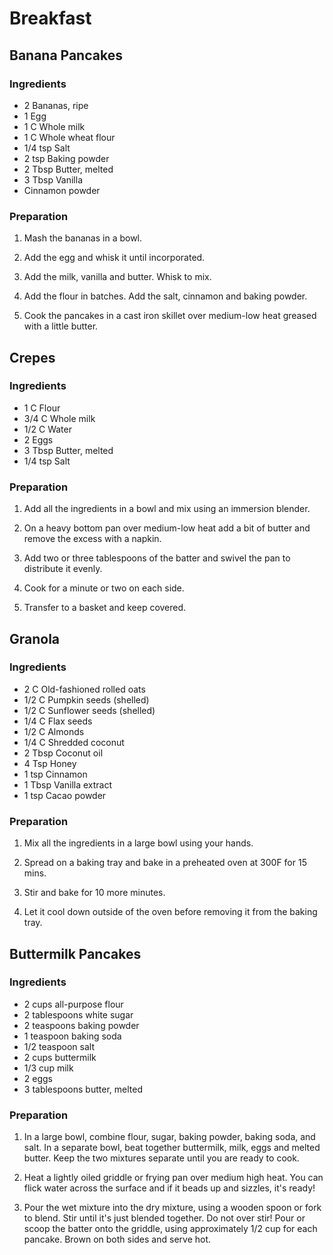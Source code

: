 # Breakfast

<div style="page-break-after: always; visibility: hidden"></div>


## Banana Pancakes

### Ingredients

* 2 Bananas, ripe
* 1 Egg
* 1 C Whole milk
* 1 C Whole wheat flour
* 1/4 tsp Salt
* 2 tsp Baking powder
* 2 Tbsp Butter, melted
* 3 Tbsp Vanilla
* Cinnamon powder

### Preparation

1. Mash the bananas in a bowl.

1. Add the egg and whisk it until incorporated.

1. Add the milk, vanilla and butter. Whisk to mix.

1. Add the flour in batches. Add the salt, cinnamon and baking powder.

1. Cook the pancakes in a cast iron skillet over medium-low heat greased with a little butter.


<div style="page-break-after: always; visibility: hidden"></div>


## Crepes

### Ingredients

* 1 C Flour
* 3/4 C Whole milk
* 1/2 C Water
* 2 Eggs
* 3 Tbsp Butter, melted
* 1/4 tsp Salt

### Preparation

1. Add all the ingredients in a bowl and mix using an immersion blender.

1. On a heavy bottom pan over medium-low heat add a bit of butter and remove the excess with a napkin.

1. Add two or three tablespoons of the batter and swivel the pan to distribute it evenly.

1. Cook for a minute or two on each side.

1. Transfer to a basket and keep covered.


<div style="page-break-after: always; visibility: hidden"></div>


## Granola

### Ingredients

* 2 C Old-fashioned rolled oats
* 1/2 C Pumpkin seeds (shelled)
* 1/2 C Sunflower seeds (shelled)
* 1/4 C Flax seeds
* 1/2 C Almonds
* 1/4 C Shredded coconut
* 2 Tbsp Coconut oil
* 4 Tsp Honey
* 1 tsp Cinnamon
* 1 Tbsp Vanilla extract
* 1 tsp Cacao powder

### Preparation

1. Mix all the ingredients in a large bowl using your hands.

1. Spread on a baking tray and bake in a preheated oven at 300F for 15 mins.

1. Stir and bake for 10 more minutes.

1. Let it cool down outside of the oven before removing it from the baking tray.


<div style="page-break-after: always; visibility: hidden"></div>


## Buttermilk Pancakes

### Ingredients

* 2 cups all-purpose flour
* 2 tablespoons white sugar
* 2 teaspoons baking powder
* 1 teaspoon baking soda
* 1/2 teaspoon salt
* 2 cups buttermilk
* 1/3 cup milk
* 2 eggs
* 3 tablespoons butter, melted

### Preparation

1. In a large bowl, combine flour, sugar, baking powder, baking soda, and salt. In a separate bowl, beat together buttermilk, milk, eggs and melted butter. Keep the two mixtures separate until you are ready to cook.

1. Heat a lightly oiled griddle or frying pan over medium high heat. You can flick water across the surface and if it beads up and sizzles, it's ready!

1. Pour the wet mixture into the dry mixture, using a wooden spoon or fork to blend. Stir until it's just blended together. Do not over stir! Pour or scoop the batter onto the griddle, using approximately 1/2 cup for each pancake. Brown on both sides and serve hot.


<div style="page-break-after: always; visibility: hidden"></div>
